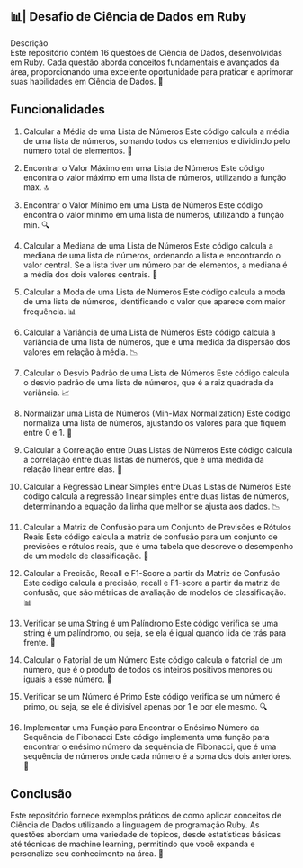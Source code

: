 ## 📊| Desafio de Ciência de Dados em Ruby     
Descrição  
Este repositório contém 16 questões de Ciência de Dados, desenvolvidas em Ruby. Cada questão aborda conceitos fundamentais e avançados da área, proporcionando uma excelente oportunidade para praticar e aprimorar suas habilidades em Ciência de Dados. 🚀    

## Funcionalidades 
1. Calcular a Média de uma Lista de Números
Este código calcula a média de uma lista de números, somando todos os elementos e dividindo pelo número total de elementos. 📐

2. Encontrar o Valor Máximo em uma Lista de Números
Este código encontra o valor máximo em uma lista de números, utilizando a função max. 🔝

3. Encontrar o Valor Mínimo em uma Lista de Números
Este código encontra o valor mínimo em uma lista de números, utilizando a função min. 🔍

4. Calcular a Mediana de uma Lista de Números
Este código calcula a mediana de uma lista de números, ordenando a lista e encontrando o valor central. Se a lista tiver um número par de elementos, a mediana é a média dos dois valores centrais. 📏

5. Calcular a Moda de uma Lista de Números
Este código calcula a moda de uma lista de números, identificando o valor que aparece com maior frequência. 📊

6. Calcular a Variância de uma Lista de Números
Este código calcula a variância de uma lista de números, que é uma medida da dispersão dos valores em relação à média. 📉

7. Calcular o Desvio Padrão de uma Lista de Números
Este código calcula o desvio padrão de uma lista de números, que é a raiz quadrada da variância. 📈

8. Normalizar uma Lista de Números (Min-Max Normalization)
Este código normaliza uma lista de números, ajustando os valores para que fiquem entre 0 e 1. 🔄

9. Calcular a Correlação entre Duas Listas de Números
Este código calcula a correlação entre duas listas de números, que é uma medida da relação linear entre elas. 🔗

10. Calcular a Regressão Linear Simples entre Duas Listas de Números
Este código calcula a regressão linear simples entre duas listas de números, determinando a equação da linha que melhor se ajusta aos dados. 📉

11. Calcular a Matriz de Confusão para um Conjunto de Previsões e Rótulos Reais
Este código calcula a matriz de confusão para um conjunto de previsões e rótulos reais, que é uma tabela que descreve o desempenho de um modelo de classificação. 🧮

12. Calcular a Precisão, Recall e F1-Score a partir da Matriz de Confusão
Este código calcula a precisão, recall e F1-score a partir da matriz de confusão, que são métricas de avaliação de modelos de classificação. 📊

13. Verificar se uma String é um Palíndromo
Este código verifica se uma string é um palíndromo, ou seja, se ela é igual quando lida de trás para frente. 🔄

14. Calcular o Fatorial de um Número
Este código calcula o fatorial de um número, que é o produto de todos os inteiros positivos menores ou iguais a esse número. 🔢

15. Verificar se um Número é Primo
Este código verifica se um número é primo, ou seja, se ele é divisível apenas por 1 e por ele mesmo. 🔍

16. Implementar uma Função para Encontrar o Enésimo Número da Sequência de Fibonacci
Este código implementa uma função para encontrar o enésimo número da sequência de Fibonacci, que é uma sequência de números onde cada número é a soma dos dois anteriores. 🔢

## Conclusão
Este repositório fornece exemplos práticos de como aplicar conceitos de Ciência de Dados utilizando a linguagem de programação Ruby. As questões abordam uma variedade de tópicos, desde estatísticas básicas até técnicas de machine learning, permitindo que você expanda e personalize seu conhecimento na área. 🌟
